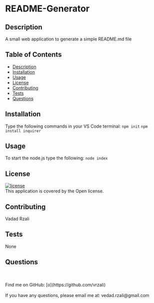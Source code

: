 
# README-Generator
## Description
A small web application to generate a simple README.md file
## Table of Contents
- [Description](#description)
- [Installation](#installation)
- [Usage](#usage)
- [License](#license)
- [Contributing](#contributing)
- [Tests](#tests)
- [Questions](#questions)
## Installation
Type the following commands in your VS Code terminal: `npm init` `npm install inquirer`
## Usage
To start the node.js type the following: `node index`
## License
[![license](https://img.shields.io/badge/license-Open-blue)](https://shields.io)
<br />
This application is covered by the Open license. 
## Contributing
Vadad Rzali
## Tests
None
## Questions
<br />
<br />
Find me on GitHub: [o](https://github.com/vrzali)<br />
<br />
If you have any questions, please email me at: vedad.rzali@gmail.com<br /><br />
    